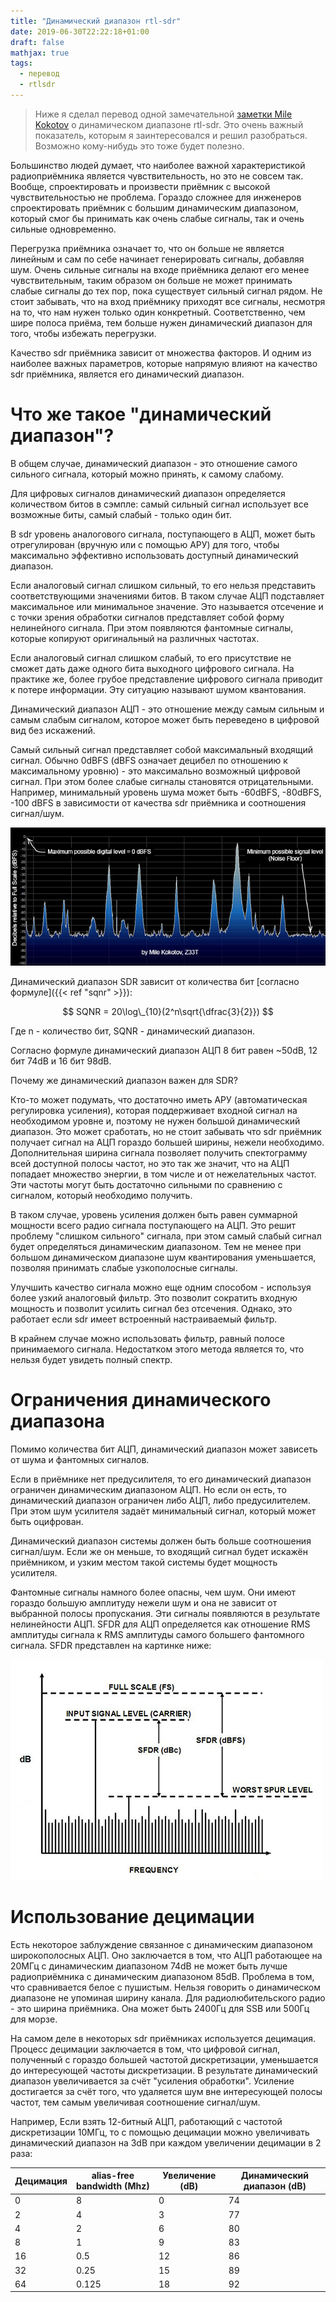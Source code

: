 ```yaml
---
title: "Динамический диапазон rtl-sdr"
date: 2019-06-30T22:22:18+01:00
draft: false
mathjax: true
tags:
  - перевод
  - rtlsdr
---
```

> Ниже я сделал перевод одной замечательной [заметки Mile Kokotov](https://www.qsl.net/z33t/dynamic_range_eng.html) о динамическом диапазоне rtl-sdr. Это очень важный показатель, которым я заинтересовался и решил разобраться. Возможно кому-нибудь это тоже будет полезно.

Большинство людей думает, что наиболее важной характеристикой радиоприёмника является чувствительность, но это не совсем так. Вообще, спроектировать и произвести приёмник с высокой чувствительностью не проблема. Гораздо сложнее для инженеров спроектировать приёмник с большим динамическим диапазоном, который смог бы принимать как очень слабые сигналы, так и очень сильные одновременно.

Перегрузка приёмника означает то, что он больше не является линейным и сам по себе начинает генерировать сигналы, добавляя шум. Очень сильные сигналы на входе приёмника делают его менее чувствительным, таким образом он больше не может принимать слабые сигналы до тех пор, пока существует сильный сигнал рядом. Не стоит забывать, что на вход приёмнику приходят все сигналы, несмотря на то, что нам нужен только один конкретный. Соответственно, чем шире полоса приёма, тем больше нужен динамический диапазон для того, чтобы избежать перегрузки.

Качество sdr приёмника зависит от множества факторов. И одним из наиболее важных параметров, которые напрямую влияют на качество sdr приёмника, является его динамический диапазон.

# Что же такое "динамический диапазон"?

В общем случае, динамический диапазон - это отношение самого сильного сигнала, который можно принять, к самому слабому.

Для цифровых сигналов динамический диапазон определяется количеством битов в сэмпле: самый сильный сигнал использует все возможные биты, самый слабый - только один бит.

В sdr уровень аналогового сигнала, поступающего в АЦП, может быть отрегулирован (вручную или с помощью АРУ) для того, чтобы максимально эффективно использовать доступный динамический диапазон. 

Если аналоговый сигнал слишком сильный, то его нельзя представить соответствующими значениями битов. В таком случае АЦП подставляет максимальное или минимальное значение. Это называется отсечение и с точки зрения обработки сигналов представляет собой форму нелинейного сигнала. При этом появляются фантомные сигналы, которые копируют оригинальный на различных частотах.

Если аналоговый сигнал слишком слабый, то его присутствие не сможет дать даже одного бита выходного цифрового сигнала. На практике же, более грубое представление цифрового сигнала приводит к потере информации. Эту ситуацию называют шумом квантования.

Динамический диапазон АЦП - это отношение между самым сильным и самым слабым сигналом, которое может быть переведено в цифровой вид без искажений.

Самый сильный сигнал представляет собой максимальный входящий сигнал. Обычно 0dBFS (dBFS означает децибел по отношению к максимальному уровню) - это максимально возможный цифровой сигнал. При этом более слабые сигналы становятся отрицательными. Например, минимальный уровень шума может быть -60dBFS, -80dBFS, -100 dBFS в зависимости от качества sdr приёмника и соотношения сигнал/шум.

![](img/1.jpg)

Динамический диапазон SDR зависит от количества бит [согласно формуле]({{< ref "sqnr" >}}):

$$
SQNR = 20\log\_{10}(2^n\sqrt{\dfrac{3}{2}})
$$

Где n - количество бит, SQNR - динамический диапазон.

Согласно формуле динамический диапазон АЦП 8 бит равен ~50dB, 12 бит 74dB и 16 бит 98dB.

Почему же динамический диапазон важен для SDR?

Кто-то может подумать, что достаточно иметь АРУ (автоматическая регулировка усиления), которая поддерживает входной сигнал на необходимом уровне и, поэтому не нужен большой динамический диапазон. Это может сработать, но не стоит забывать что sdr приёмник получает сигнал на АЦП гораздо большей ширины, нежели необходимо. Дополнительная ширина сигнала позволяет получить спектограмму всей доступной полосы частот, но это так же значит, что на АЦП попадает множество энергии, в том числе и от нежелательных частот. Эти частоты могут быть достаточно сильными по сравнению с сигналом, который необходимо получить.

В таком случае, уровень усиления должен быть равен суммарной мощности всего радио сигнала поступающего на АЦП. Это решит проблему "слишком сильного" сигнала, при этом самый слабый сигнал будет определяться динамическим диапазоном. Тем не менее при большом динамическом диапазоне шум квантирования уменьшается, позволяя принимать слабые узкополосные сигналы.

Улучшить качество сигнала можно еще одним способом - используя более узкий аналоговый фильтр. Это позволит сократить входную мощность и позволит усилить сигнал без отсечения. Однако, это работает если sdr имеет встроенный настраиваемый фильтр.

В крайнем случае можно использовать фильтр, равный полосе принимаемого сигнала. Недостатком этого метода является то, что нельзя будет увидеть полный спектр.

# Ограничения динамического диапазона

Помимо количества бит АЦП, динамический диапазон может зависеть от шума и фантомных сигналов.

Если в приёмнике нет предусилителя, то его динамический диапазон ограничен динамическим диапазоном АЦП. Но если он есть, то динамический диапазон ограничен либо АЦП, либо предусилителем. При этом шум усилителя задаёт минимальный сигнал, который может быть оцифрован.

Динамический диапазон системы должен быть больше соотношения сигнал/шум. Если же он меньше, то входящий сигнал будет искажён приёмником, и узким местом такой системы будет мощность усилителя.

Фантомные сигналы намного более опасны, чем шум. Они имеют гораздо большую амплитуду нежели шум и она не зависит от выбранной полосы пропускания. Эти сигналы появляются в результате нелинейности АЦП. SFDR для АЦП определяется как отношение RMS амплитуды сигнала к RMS амплитуды самого большего фантомного сигнала. SFDR представлен на картинке ниже:

![SFDR](img/sfdr.jpg)

# Использование децимации 

Есть некоторое заблуждение связанное с динамическим диапазоном широкополосных АЦП. Оно заключается в том, что АЦП работающее на 20МГц с динамическим диапазоном 74dB не может быть лучше радиоприёмника с динамическим диапазоном 85dB. Проблема в том, что сравнивается белое с пушистым. Нельзя говорить о динамическом диапазоне не упоминая ширину канала. Для радиолюбительского радио - это ширина приёмника. Она может быть 2400Гц для SSB или 500Гц для морзе. 

На самом деле в некоторых sdr приёмниках используется децимация. Процесс децимации заключается в том, что цифровой сигнал, полученный с гораздо большей частотой дискретизации, уменьшается до интересующей частоты дискретизации. В результате динамический диапазон увеличивается за счёт "усиления обработки". Усиление достигается за счёт того, что удаляется шум вне интересующей полосы частот, тем самым увеличивая соотношение сигнал/шум.

Например, Если взять 12-битный АЦП, работающий с частотой дискретизации 10МГц, то с помощью децимации можно увеличивать динамический диапазон на 3dB при каждом увеличении децимации в 2 раза:

<table>
<thead>
	<tr>
		<th>Децимация</th>
		<th>alias-free bandwidth (Mhz)</th>
		<th>Увеличение (dB)</th>
		<th>Динамический диапазон (dB)</th>
	</tr>
</thead>
<tbody>
	<tr>
		<td>0</td>
		<td>8</td>
		<td>0</td>
		<td>74</td>
	</tr>
	<tr>
		<td>2</td>
		<td>4</td>
		<td>3</td>
		<td>77</td>
	</tr>
	<tr>
		<td>4</td>
		<td>2</td>
		<td>6</td>
		<td>80</td>
	</tr>
	<tr>
		<td>8</td>
		<td>1</td>
		<td>9</td>
		<td>83</td>
	</tr>
	<tr>
		<td>16</td>
		<td>0.5</td>
		<td>12</td>
		<td>86</td>
	</tr>
	<tr>
		<td>32</td>
		<td>0.25</td>
		<td>15</td>
		<td>89</td>
	</tr>
	<tr>
		<td>64</td>
		<td>0.125</td>
		<td>18</td>
		<td>92</td>
	</tr>
</tbody>
</table>

